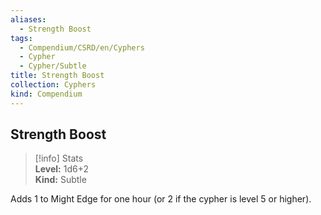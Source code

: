 ```yaml
---
aliases:
  - Strength Boost
tags:
  - Compendium/CSRD/en/Cyphers
  - Cypher
  - Cypher/Subtle
title: Strength Boost
collection: Cyphers
kind: Compendium
---
```

## Strength Boost  
>[!info] Stats  
> **Level:** 1d6+2  
> **Kind:** Subtle
  
Adds 1 to Might Edge for one hour (or 2 if the cypher is level 5 or higher).